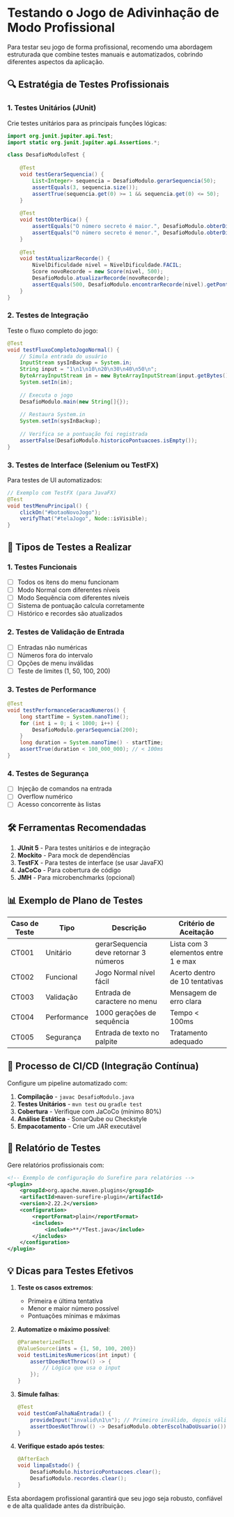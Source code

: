 # Testando o Jogo de Adivinhação de Modo Profissional

Para testar seu jogo de forma profissional, recomendo uma abordagem estruturada que combine testes manuais e automatizados, cobrindo diferentes aspectos da aplicação.

## 🔍 Estratégia de Testes Profissionais

### 1. Testes Unitários (JUnit)
Crie testes unitários para as principais funções lógicas:

```java
import org.junit.jupiter.api.Test;
import static org.junit.jupiter.api.Assertions.*;

class DesafioModuloTest {
    
    @Test
    void testGerarSequencia() {
        List<Integer> sequencia = DesafioModulo.gerarSequencia(50);
        assertEquals(3, sequencia.size());
        assertTrue(sequencia.get(0) >= 1 && sequencia.get(0) <= 50);
    }
    
    @Test
    void testObterDica() {
        assertEquals("O número secreto é maior.", DesafioModulo.obterDica(50, 30));
        assertEquals("O número secreto é menor.", DesafioModulo.obterDica(50, 70));
    }
    
    @Test
    void testAtualizarRecorde() {
        NivelDificuldade nivel = NivelDificuldade.FACIL;
        Score novoRecorde = new Score(nivel, 500);
        DesafioModulo.atualizarRecorde(novoRecorde);
        assertEquals(500, DesafioModulo.encontrarRecorde(nivel).getPontuacao());
    }
}
```

### 2. Testes de Integração
Teste o fluxo completo do jogo:

```java
@Test
void testFluxoCompletoJogoNormal() {
    // Simula entrada do usuário
    InputStream sysInBackup = System.in; 
    String input = "1\n1\n10\n20\n30\n40\n50\n";
    ByteArrayInputStream in = new ByteArrayInputStream(input.getBytes());
    System.setIn(in);
    
    // Executa o jogo
    DesafioModulo.main(new String[]{});
    
    // Restaura System.in
    System.setIn(sysInBackup);
    
    // Verifica se a pontuação foi registrada
    assertFalse(DesafioModulo.historicoPontuacoes.isEmpty());
}
```

### 3. Testes de Interface (Selenium ou TestFX)
Para testes de UI automatizados:

```java
// Exemplo com TestFX (para JavaFX)
@Test
void testMenuPrincipal() {
    clickOn("#botaoNovoJogo");
    verifyThat("#telaJogo", Node::isVisible);
}
```

## 🧪 Tipos de Testes a Realizar

### 1. Testes Funcionais
- [ ] Todos os itens do menu funcionam
- [ ] Modo Normal com diferentes níveis
- [ ] Modo Sequência com diferentes níveis
- [ ] Sistema de pontuação calcula corretamente
- [ ] Histórico e recordes são atualizados

### 2. Testes de Validação de Entrada
- [ ] Entradas não numéricas
- [ ] Números fora do intervalo
- [ ] Opções de menu inválidas
- [ ] Teste de limites (1, 50, 100, 200)

### 3. Testes de Performance
```java
@Test
void testPerformanceGeracaoNumeros() {
    long startTime = System.nanoTime();
    for (int i = 0; i < 1000; i++) {
        DesafioModulo.gerarSequencia(200);
    }
    long duration = System.nanoTime() - startTime;
    assertTrue(duration < 100_000_000); // < 100ms
}
```

### 4. Testes de Segurança
- [ ] Injeção de comandos na entrada
- [ ] Overflow numérico
- [ ] Acesso concorrente às listas

## 🛠️ Ferramentas Recomendadas

1. **JUnit 5** - Para testes unitários e de integração
2. **Mockito** - Para mock de dependências
3. **TestFX** - Para testes de interface (se usar JavaFX)
4. **JaCoCo** - Para cobertura de código
5. **JMH** - Para microbenchmarks (opcional)

## 📊 Exemplo de Plano de Testes

| Caso de Teste | Tipo | Descrição | Critério de Aceitação |
|--------------|------|-----------|----------------------|
| CT001 | Unitário | gerarSequencia deve retornar 3 números | Lista com 3 elementos entre 1 e max |
| CT002 | Funcional | Jogo Normal nível fácil | Acerto dentro de 10 tentativas |
| CT003 | Validação | Entrada de caractere no menu | Mensagem de erro clara |
| CT004 | Performance | 1000 gerações de sequência | Tempo < 100ms |
| CT005 | Segurança | Entrada de texto no palpite | Tratamento adequado |

## 🔄 Processo de CI/CD (Integração Contínua)

Configure um pipeline automatizado com:

1. **Compilação** - `javac DesafioModulo.java`
2. **Testes Unitários** - `mvn test` ou `gradle test`
3. **Cobertura** - Verifique com JaCoCo (mínimo 80%)
4. **Análise Estática** - SonarQube ou Checkstyle
5. **Empacotamento** - Crie um JAR executável

## 📝 Relatório de Testes

Gere relatórios profissionais com:

```xml
<!-- Exemplo de configuração do Surefire para relatórios -->
<plugin>
    <groupId>org.apache.maven.plugins</groupId>
    <artifactId>maven-surefire-plugin</artifactId>
    <version>2.22.2</version>
    <configuration>
        <reportFormat>plain</reportFormat>
        <includes>
            <include>**/*Test.java</include>
        </includes>
    </configuration>
</plugin>
```

## 💡 Dicas para Testes Efetivos

1. **Teste os casos extremos**:
    - Primeira e última tentativa
    - Menor e maior número possível
    - Pontuações mínimas e máximas

2. **Automatize o máximo possível**:
   ```java
   @ParameterizedTest
   @ValueSource(ints = {1, 50, 100, 200})
   void testLimitesNumericos(int input) {
       assertDoesNotThrow(() -> {
           // Lógica que usa o input
       });
   }
   ```

3. **Simule falhas**:
   ```java
   @Test
   void testComFalhaNaEntrada() {
       provideInput("invalid\n1\n"); // Primeiro inválido, depois válido
       assertDoesNotThrow(() -> DesafioModulo.obterEscolhaDoUsuario());
   }
   ```

4. **Verifique estado após testes**:
   ```java
   @AfterEach
   void limpaEstado() {
       DesafioModulo.historicoPontuacoes.clear();
       DesafioModulo.recordes.clear();
   }
   ```

Esta abordagem profissional garantirá que seu jogo seja robusto, confiável e de alta qualidade antes da distribuição.